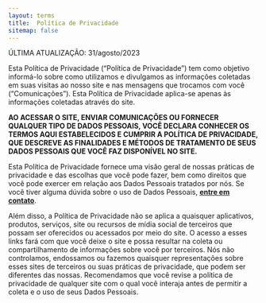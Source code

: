 ```yaml
---
layout: terms
title:  Política de Privacidade
sitemap: false
---
```

ÚLTIMA ATUALIZAÇÃO: 31/agosto/2023

Esta Política de Privacidade (“Política de Privacidade”) tem como objetivo informá-lo sobre como 
utilizamos e divulgamos  as informações coletadas em suas visitas ao nosso site e nas mensagens 
que trocamos com você (“Comunicações”). Esta Política de Privacidade aplica-se apenas às informações 
coletadas através do site.

**AO ACESSAR O SITE, ENVIAR COMUNICAÇÕES OU FORNECER QUALQUER TIPO DE DADOS PESSOAIS, VOCÊ DECLARA CONHECER 
OS TERMOS AQUI ESTABELECIDOS E CUMPRIR A POLÍTICA DE PRIVACIDADE, QUE DESCREVE AS FINALIDADES E MÉTODOS DE TRATAMENTO 
DE SEUS DADOS PESSOAIS QUE VOCÊ FAZ DISPONÍVEL NO SITE.**

Esta Política de Privacidade fornece uma visão geral de nossas práticas de privacidade e das escolhas que você 
pode fazer, bem como direitos que você pode exercer em relação aos Dados Pessoais tratados por nós. 
Se você tiver alguma dúvida sobre o uso de Dados Pessoais, 
<a href="https://docs.google.com/forms/d/e/1FAIpQLSfiqIPn5CAowA-mx8QRb9xJj-VQflqBYs1sQFWark_9y92lCQ/viewform?vc=0&c=0&w=1&flr=0" target="_blank"><strong>entre em contato</strong></a>.

Além disso, a Política de Privacidade não se aplica a quaisquer aplicativos, produtos, serviços, site ou recursos 
de mídia social de terceiros que possam ser oferecidos ou acessados por meio do site. O acesso a esses links fará 
com que você deixe o site e possa resultar na coleta ou compartilhamento de informações sobre você por terceiros. 
Nós não controlamos, endossamos ou fazemos quaisquer representações sobre esses sites de terceiros ou suas práticas 
de privacidade, que podem ser diferentes das nossas. Recomendamos que você revise a política de privacidade de 
qualquer site com o qual você interaja antes de permitir a coleta e o uso de seus Dados Pessoais.
